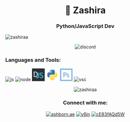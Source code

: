 <h1 align="center">🌙 Zashira</h1>
<h3 align="center">Python/JavaScript Dev</h3>

<p align="left"> <img src="https://komarev.com/ghpvc/?username=zashiraa&label=Profile%20views&color=0e75b6&style=flat" alt="zashiraa" /> </p>
<p align="center"> <img src="https://discord.c99.nl/widget/theme-3/984614990910722049.png" alt="discord" /> </p>
<h3 align="left">Languages and Tools:</h3>
<p align="left"> <img src="https://upload.wikimedia.org/wikipedia/commons/6/6a/JavaScript-logo.png" alt="js" width="40" height="40">
  <img src="https://cdn.iconscout.com/icon/free/png-256/node-js-1174925.png" alt="node" width="40" height="40">
  <img src="https://raw.githubusercontent.com/github/explore/888aa7196bdda1de09e848148fc5929ccfe49ab6/topics/discord-js/discord-js.png" alt="djs" width="40" height="40">
  <img src="https://raw.githubusercontent.com/devicons/devicon/master/icons/python/python-original.svg" alt="python" width="40" height="40">
  <img src="https://raw.githubusercontent.com/devicons/devicon/master/icons/photoshop/photoshop-line.svg" alt="photoshop" width="40" height="40">
  <img src="https://upload.wikimedia.org/wikipedia/commons/thumb/9/9a/Visual_Studio_Code_1.35_icon.svg/2048px-Visual_Studio_Code_1.35_icon.svg.png" alt="vsc" width="40" height="40">


<p align="center"> <img align="center" src="https://github-readme-stats.vercel.app/api?username=zashiraa&show_icons=true&locale=en" alt="zashiraa" /></p>

<h3 align="center">Connect with me:</h3>
<p align="center">
<a href="https://instagram.com/ashborn.ae" target="blank"><img align="center" src="https://raw.githubusercontent.com/rahuldkjain/github-profile-readme-generator/master/src/images/icons/Social/instagram.svg" alt="ashborn.ae" height="30" width="40" /></a>
<a href="https://www.youtube.com/c/v6in" target="blank"><img align="center" src="https://raw.githubusercontent.com/rahuldkjain/github-profile-readme-generator/master/src/images/icons/Social/youtube.svg" alt="v6in" height="30" width="40" /></a>
<a href="https://discord.gg/cE83fAQd5W" target="blank"><img align="center" src="https://raw.githubusercontent.com/rahuldkjain/github-profile-readme-generator/master/src/images/icons/Social/discord.svg" alt="cE83fAQd5W" height="30" width="40" /></a>
</p>
